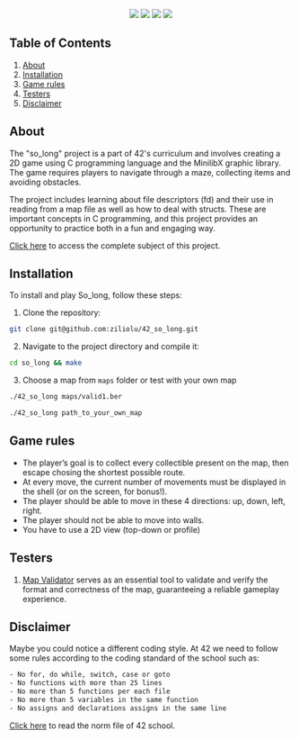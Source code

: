 <p align="center">
  <img src="https://img.shields.io/github/languages/top/ziliolu/42_so_long?color=#FFFFFF&style=flat-square" />
  <img src="https://img.shields.io/badge/score-100%20%2F%20100-success?color=#FFFFFF&style=flat-square" />
  <img src="https://img.shields.io/badge/status-finished-success?color=#FFFFFF&style=flat-square" />
  <img src="https://img.shields.io/github/last-commit/ziliolu/42_so_long?color=#FFFFFF&style=flat-square" />
</p>

## Table of Contents

1. [About](#about)
2. [Installation](#installation)
3. [Game rules](#game-rules)
4. [Testers](#testers)
5. [Disclaimer](#disclaimer)

## About

The "so_long" project is a part of 42's curriculum and involves creating a 2D game using C programming language and the MinilibX graphic library. The game requires players to navigate through a maze, collecting items and avoiding obstacles.

The project includes learning about file descriptors (fd) and their use in reading from a map file as well as how to deal with structs. These are important concepts in C programming, and this project provides an opportunity to practice both in a fun and engaging way.

[Click here](https://github.com/ziliolu/42_so_long/blob/main/so_long_subject.pdf) to access the complete subject of this project.
## Installation

To install and play So_long, follow these steps:

1. Clone the repository:
  ```bash
  git clone git@github.com:ziliolu/42_so_long.git
  ```
2. Navigate to the project directory and compile it:
  ```bash
  cd so_long && make
  ```
3. Choose a map from `maps` folder or test with your own map
  ```bash
  ./42_so_long maps/valid1.ber
  ```
  ```bash
  ./42_so_long path_to_your_own_map
  ```
## Game rules

- The player’s goal is to collect every collectible present on the map, then escape chosing the shortest possible route.
- At every move, the current number of movements must be displayed in the shell (or on the screen, for bonus!).
- The player should be able to move in these 4 directions: up, down, left, right.
- The player should not be able to move into walls.
- You have to use a 2D view (top-down or profile)

## Testers 

1. [Map Validator](https://github.com/Nuno-Jesus/so_long_map_validator) serves as an essential tool to validate and verify the format and correctness of the map, guaranteeing a reliable gameplay experience.
   
## Disclaimer 

Maybe you could notice a different coding style.
At 42 we need to follow some rules according to the coding standard of the school such as:

```bash
- No for, do while, switch, case or goto 
- No functions with more than 25 lines 
- No more than 5 functions per each file
- No more than 5 variables in the same function
- No assigns and declarations assigns in the same line
```
[Click here](https://github.com/MagicHatJo/-42-Norm/blob/master/norme.en.pdf) to read the norm file of 42 school. 
